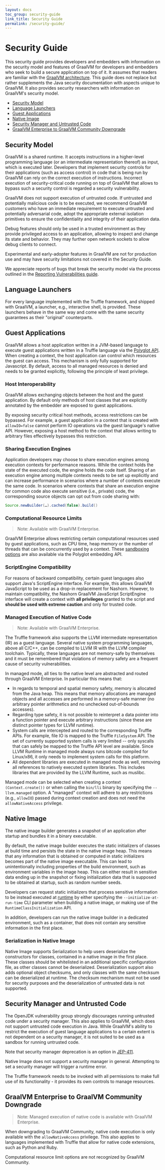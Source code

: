 ```yaml
---
layout: docs
toc_group: security-guide
link_title: Security Guide
permalink: /security-guide/
---
```


# Security Guide

This security guide provides developers and embedders with information on the security model and features of GraalVM for developers and embedders who seek to build a secure application on top of it.
It assumes that readers are familiar with the [GraalVM architecture](/introduction/).
This guide does not replace but rather supplements the Java security documentation with aspects unique to GraalVM.
It also provides security researchers with information on GraalVM's security model.

* [Security Model](#security-model)
* [Language Launchers](#language-launchers)
* [Guest Applications](#guest-applications)
* [Native Image](#native-image)
* [Security Manager and Untrusted Code](#security-manager-and-untrusted-code)
* [GraalVM Enterprise to GraalVM Community Downgrade](#graalvm-enterprise-to-graalvm-community-downgrade)

## Security Model

GraalVM is a shared runtime. It accepts instructions in a higher-level
programming language (or an intermediate representation thereof) as input, which is executed later.
Developers that implement security controls for their applications (such as access control) in code that is being run by GraalVM can rely on the correct execution of instructions.
Incorrect execution of security-critical code running on top of GraalVM that allows to bypass such a security control is regarded a security vulnerability.

GraalVM does not support execution of untrusted code.
If untrusted and potentially malicious code is to be executed, we recommend GraalVM customers who have an immediate requirement to execute untrusted and potentially adversarial code, adopt the appropriate external isolation primitives to ensure the confidentiality and integrity of their application data.

Debug features should only be used in a trusted environment as they provide privileged access to an application, allowing to inspect and change its state and behavior.
They may further open network sockets to allow debug clients to connect.

Experimental and early-adopter features in GraalVM are not for production use and may have security limitations not covered in the Security Guide.

We appreciate reports of bugs that break the security model via the process
outlined in the [Reporting Vulnerabilities guide](https://www.oracle.com/corporate/security-practices/assurance/vulnerability/reporting.html).

## Language Launchers

For every language implemented with the Truffle framework, and shipped with GraalVM, a launcher, e.g., interactive shell, is provided.
These launchers behave in the same way and come with the same security guarantees as their "original" counterparts.

## Guest Applications

GraalVM allows a host application written in a JVM-based language to execute guest applications written in a Truffle language via the [Polyglot API](/reference-manual/embedding/embed-languages.md).
When creating a context, the host application can control which resources the guest can access.
This mechanism is only fully supported for Javascript.
By default, access to all managed resources is denied and needs to be granted explicitly, following the principle of least privilege.

### Host Interoperability

GraalVM allows exchanging objects between the host and the guest application.
By default only methods of host classes that are explicitly annotated by the embedder are exposed to guest applications.

By exposing security critical host methods, access restrictions can be bypassed.
For example, a guest application in a context that is created with `allowIO=false` cannot perform IO operations via the guest language's native API.
However, exposing a host method to the context that allows writing to arbitrary files effectively bypasses this restriction.

### Sharing Execution Engines

Application developers may choose to share execution engines among execution contexts for performance reasons.
While the context holds the state of the executed code, the engine holds the code itself.
Sharing of an execution engine among multiple contexts needs to be set up explicitly and can increase performance in scenarios where a number of contexts execute the same code. In scenarios where contexts that share an execution engine for common code also execute sensitive (i.e., private) code, the corresponding source objects can opt out from code sharing with:
```java
Source.newBuilder(…).cached(false).build()
```

### Computational Resource Limits

> Note: Available with GraalVM Enterprise.

GraalVM Enterprise allows restricting certain computational resources used by guest applications, such as CPU time, heap memory or the number of threads that can be concurrently used by a context.
These [sandboxing options](/reference-manual/embedding/sandbox-options.md) are also available via the Polyglot embedding API.

### ScriptEngine Compatibility

For reasons of backward compatibility, certain guest languages also support Java's ScriptEngine interface.
For example, this allows GraalVM JavaScript to be used as a drop-in replacement for Nashorn.
However, to maintain compatibility, the Nashorn GraalVM JavaScript ScriptEngine interface will create a context with **all privileges** granted to the script and **should be used with extreme caution** and only for trusted code.

### Managed Execution of Native Code

> Note: Available with GraalVM Enterprise.

The Truffle framework also supports the LLVM intermediate representation (IR) as a guest language. Several native system programming languages, above all C/C++, can be compiled to LLVM IR with the LLVM compiler toolchain. Typically, these
languages are not memory-safe by themselves and it must be remembered that violations of memory safety are a frequent cause of security vulnerabilities.

In managed mode, all ties to the native level are abstracted and routed through GraalVM Enterprise. In particular this means that:

* In regards to temporal and spatial memory safety, memory is allocated from the Java heap. This means that memory allocations are managed objects and all accesses are performed in a memory-safe manner (no arbitrary pointer arithmetics and no unchecked out-of-bounds accesses).
* Regarding type safety, it is not possible to reinterpret a data pointer into a function pointer and execute arbitrary instructions (since these are distinct pointer types for LLVM runtime).
* System calls are intercepted and routed to the corresponding Truffle
APIs. For example, file IO is mapped to the Truffle `FileSystem` API.
The set of currently supported system calls is very limited -- only syscalls that can safely be mapped to the Truffle API level are available. Since LLVM Runtime in managed mode always runs bitcode compiled for Linux/x86, it only needs to implement system calls for this platform.
* All dependent libraries are executed in managed mode as well, removing all references to natively executed system libraries. This includes libraries that are provided by the LLVM Runtime, such as muslibc.

Managed mode can be selected when creating a context `(Context.create())` or when calling the `bin/lli` binary by specifying the `--llvm.managed` option. A "managed" context will adhere to any restrictions (e.g., `allowIO`) passed during context creation and does not need the `allowNativeAccess` privilege.

## Native Image

The native image builder generates a snapshot of an application after startup and bundles it in a binary executable.

By default, the native image builder executes the static initializers of classes at build time and persists the state in the native image heap.
This means that any information that is obtained or computed in static initializers becomes part of the native image executable.
This can lead to unintentionally including properties of the build environment, such as environment variables in the image heap.
This can either result in sensitive data ending up in the snapshot or fixing initialization data that is supposed to be obtained at startup, such as random number seeds.

Developers can request static initializers that process sensitive information to be instead executed at [runtime](/reference-manual/native-image/ClassInitialization/) by either specifying the `--initialize-at-run-time` CLI parameter when building a native image, or making use of the `RuntimeClassInitialization` API.

In addition, developers can run the native image builder in a dedicated environment, such as a container, that does not contain any sensitive information in the first place.

### Serialization in Native Image

Native Image supports Serialization to help users deserialize the constructors for classes, contained in a native image in the first place.
These classes should be whitelisted in an additional specific configuration file, as other classes cannot be deserialized.
Deserialization support also adds optional object checksums, and only classes with the same checksum can be deserialized at runtime.
The checksum mechanism must not be used for security purposes and the deserialization of untrusted data is not supported.

## Security Manager and Untrusted Code

The OpenJDK vulnerability group strongly discourages running untrusted code under a security manager.
This also applies to GraalVM, which does not support untrusted code execution in Java.
While GraalVM's ability to restrict the execution of guest language applications to a certain extent is not dependent on a security manager, it is not suited to be used as a sandbox for running untrusted code.

Note that security manager deprecation is an option in [JEP-411](https://openjdk.java.net/jeps/411).

Native Image does not support a security manager in general. Attempting to set a security manager will trigger a runtime error.

The Truffle framework needs to be invoked with all permissions to make full use of its functionality - it provides its own controls to manage resources.

## GraalVM Enterprise to GraalVM Community Downgrade

> Note: Managed execution of native code is available with GraalVM Enterprise.

When downgrading to GraalVM Community, native code execution is only available with the `allowNativeAccess` privilege.
This also applies to languages implemented with Truffle that allow for native code extensions, such as Python and Ruby.

Computational resource limit options are not recognized by GraalVM Community.
